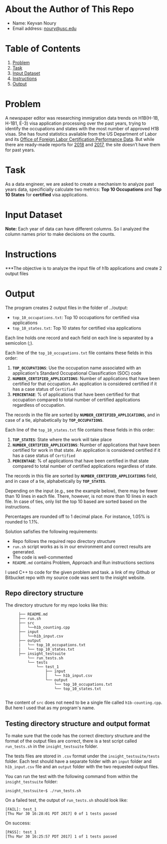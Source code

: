 # About the Author of This Repo
* Name: Keyvan Noury
* Email address: noury@usc.edu

# Table of Contents
1. [Problem](README.md#problem)
2. [Task](README.md#task)
3. [Input Dataset](README.md#input-dataset)
4. [Instructions](README.md#instructions)
5. [Output](README.md#output)


# Problem
A newspaper editor was researching immigration data trends on H1B(H-1B, H-1B1, E-3) visa application processing over the past years, 
trying to identify the occupations and states with the most number of approved H1B visas. She has found statistics available from 
the US Department of Labor and its [Office of Foreign Labor Certification Performance Data](https://www.foreignlaborcert.doleta.gov/performancedata.cfm#dis). 
But while there are ready-made reports for [2018](https://www.foreignlaborcert.doleta.gov/pdf/PerformanceData/2018/H-1B_Selected_Statistics_FY2018_Q4.pdf) 
and [2017](https://www.foreignlaborcert.doleta.gov/pdf/PerformanceData/2017/H-1B_Selected_Statistics_FY2017.pdf), 
the site doesn’t have them for past years. 

# Task
As a data engineer, we are asked to create a mechanism to analyze past years data, 
specificially calculate two metrics: **Top 10 Occupations** and **Top 10 States** for **certified** visa applications.

# Input Dataset
**Note:** Each year of data can have different columns. So I analyzed the column names prior to make decisions on the counts.

# Instructions
***The objective is to analyze the input file of h1b applications and create 2 output files

# Output 
The program creates 2 output files in the folder of ../output:
* `top_10_occupations.txt`: Top 10 occupations for certified visa applications
* `top_10_states.txt`: Top 10 states for certified visa applications

Each line holds one record and each field on each line is separated by a semicolon (;).

Each line of the `top_10_occupations.txt` file contains these fields in this order:
1. __`TOP_OCCUPATIONS`__: Use the occupation name associated with an application's Standard Occupational Classification (SOC) code
2. __`NUMBER_CERTIFIED_APPLICATIONS`__: Number of applications that have been certified for that occupation. An application is considered certified if it has a case status of `Certified`
3. __`PERCENTAGE`__: % of applications that have been certified for that occupation compared to total number of certified applications regardless of occupation. 

The records in the file are sorted by __`NUMBER_CERTIFIED_APPLICATIONS`__, and in case of a tie, alphabetically by __`TOP_OCCUPATIONS`__.

Each line of the `top_10_states.txt` file contains these fields in this order:
1. __`TOP_STATES`__: State where the work will take place
2. __`NUMBER_CERTIFIED_APPLICATIONS`__: Number of applications that have been certified for work in that state. An application is considered certified if it has a case status of `Certified`
3. __`PERCENTAGE`__: % of applications that have been certified in that state compared to total number of certified applications regardless of state.

The records in this file are sorted by __`NUMBER_CERTIFIED_APPLICATIONS`__ field, and in case of a tie, alphabetically by __`TOP_STATES`__. 

Depending on the input (e.g., see the example below), there may be fewer than 10 lines in each file. There, however, is not more than 10 lines in each file. 
In case of ties, only list the top 10 based are sorted based on the instructions.

Percentages are rounded off to 1 decimal place. For instance, 1.05% is rounded to 1.1%.

Solution safisfies the following requirements:
* Repo follows the required repo directory structure
* `run.sh` script works as is in our environment and correct results are generated.
* The code is well-commented
* `README.md` contains Problem, Approach and Run instructions sections

I used C++ to code for the given problem and task.
a link of my Github or Bitbucket repo with my source code was sent to the insight website.


## Repo directory structure
The directory structure for my repo looks like this:
```
      ├── README.md 
      ├── run.sh
      ├── src
      │   └──h1b_counting.cpp
      ├── input
      │   └──h1b_input.csv
      ├── output
      |   └── top_10_occupations.txt
      |   └── top_10_states.txt
      ├── insight_testsuite
          └── run_tests.sh
          └── tests
              └── test_1
                  ├── input
                  │   └── h1b_input.csv
                  └── output
                      └── top_10_occupations.txt
                      └── top_10_states.txt
              
```
The content of `src` does not need to be a single file called `h1b-counting.cpp`. But here I used that as my program's name.

## Testing directory structure and output format

To make sure that the code has the correct directory structure and the format of the output files are correct, there is a test script called `run_tests.sh` in the `insight_testsuite` folder.

The tests files are stored in `.csv` format under the `insight_testsuite/tests` folder. Each test should have a separate folder with an `input` folder and `h1b_input.csv` file and an `output` folder with the two requested output files.

You can run the test with the following command from within the `insight_testsuite` folder:

    insight_testsuite~$ ./run_tests.sh 

On a failed test, the output of `run_tests.sh` should look like:

    [FAIL]: test_1
    [Thu Mar 30 16:28:01 PDT 2017] 0 of 1 tests passed

On success:

    [PASS]: test_1
    [Thu Mar 30 16:25:57 PDT 2017] 1 of 1 tests passed

